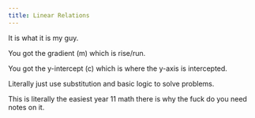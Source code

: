 ```yaml
---
title: Linear Relations
---
```

It is what it is my guy.

You got the gradient (m) which is rise/run.

You got the y-intercept (c) which is where the y-axis is intercepted.

Literally just use substitution and basic logic to solve problems.

This is literally the easiest year 11 math there is why the fuck do you need notes on it.